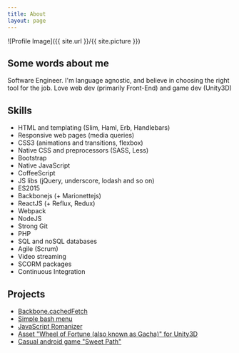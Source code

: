 ```yaml
---
title: About
layout: page
---
```

![Profile Image]({{ site.url }}/{{ site.picture }})

<h2 class="text-center">Some words about me</h2>

<p>
	Software Engineer. I'm language agnostic, and believe in choosing the right tool for the job. 
	Love web dev (primarily Front-End) and game dev (Unity3D)
</p>

<h2 class="text-center">Skills</h2>

<ul class="skill-list">
	<li>HTML and templating (Slim, Haml, Erb, Handlebars)</li>
	<li>Responsive web pages (media queries)</li>
	<li>CSS3 (animations and transitions, flexbox)</li>
	<li>Native CSS and preprocessors (SASS, Less)</li>
	<li>Bootstrap</li>
	<li>Native JavaScript</li>
	<li>CoffeeScript</li>
	<li>JS libs (jQuery, underscore, lodash and so on)</li>
	<li>ES2015</li>
	<li>Backbonejs (+ Marionettejs)</li>
	<li>ReactJS (+ Reflux, Redux)</li>
	<li>Webpack</li>
	<li>NodeJS</li>
	<li>Strong Git</li>
	<li>PHP</li>
	<li>SQL and noSQL databases</li>
	<li>Agile (Scrum)</li>
	<li>Video streaming</li>
	<li>SCORM packages</li>
	<li>Continuous Integration</li>
</ul>

<h2 class="text-center">Projects</h2>

<ul>
	<li><a href="https://github.com/pavelkomiagin/Backbone.cachedFetch">Backbone.cachedFetch</a></li>
	<li><a href="https://github.com/pavelkomiagin/simple-bash-menu">Simple bash menu</a></li>
	<li><a href="https://github.com/pavelkomiagin/romanizer-js">JavaScript Romanizer</a></li>
	<li><a href="https://www.assetstore.unity3d.com/en/#!/content/66403">Asset "Wheel of Fortune (also known as Gacha)" for Unity3D</a></li>
	<li><a href="https://play.google.com/store/apps/details?id=com.crazygiraffestudio.colorlines">Casual android game "Sweet Path"</a></li>
</ul>
